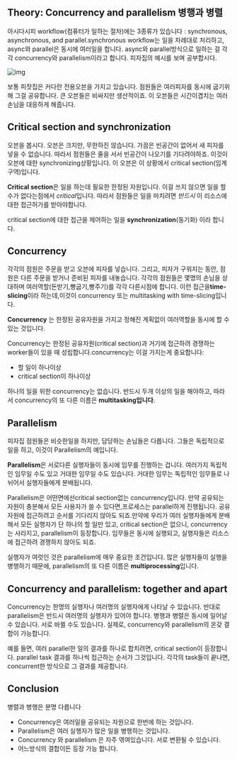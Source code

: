 ## Theory: Concurrency and parallelism         병행과 병렬

 아시다시피 workflow(컴퓨터가 일하는 절차)에는 3종류가 있습니다 : synchronous, asynchronous, and parallel.synchronous workflow는 일을 차례대로 처리하고, async와 parallel은 동시에 여러일을 합니다. async와 parallel방식으로 일하는 걸 각각 concurrency와 parallelism이라고 합니다. 피자집의 예시를 보며 공부합시다.

![img](https://ucarecdn.com/6e675251-e62e-4223-b467-f1fdbf07a640/)

보통 피잣집은 커다란 전용오븐을 가지고 있습니다. 점원들은 여러피자를 동시에 굽기위해 그걸 공유합니다. 큰 오븐들은 비싸지만 생산적이죠. 이 오븐들은 시간이겹치는 여러 손님을 대응하게 해줍니다.

## Critical section and synchronization

오븐을 봅시다. 오븐은 크지만, 무한하진 않습니다. 가끔은 빈공간이 없어서 새 피자를 넣을 수 없습니다. 따라서 점원들은 줄을 서서 빈공간이 나오기를 기다려야하죠. 이것이 오븐에 대한 synchronizing상황입니다. 이 오븐은  이 상황에서 critical section(임계구역)입니다.

**Critical section**은 일을 하는데 필요한 한정된 자원입니다. 이걸 쓰지 않으면 일을 할 수가 없다는점에서 *critical*입니다. 따라서 점원들은 일을 마치려면 *반드시*  이 리소스에 대한 접근허가를 받아야합니다.

critical section에 대한 접근을 제어하는 일을 **synchronization**(동기화) 이라 합니다. 

## Concurrency

각각의 점원은 주문을 받고 오븐에 피자를 넣습니다. 그리고, 피자가 구워지는 동안, 점원은 다른 주문을 받거나 준비된 피자를 내놓습니다. 각각의 점원들은 몇명의 손님을 상대하며 여러역할(돈받기,빵굽기,빵주기)를 각각 다른시점에 합니다. 이런 접근을**time-slicing**이라 하는데,이것이 concurrency 또는 multitasking with time-slicing입니다.

**Concurrency** 는 한정된 공유자원을 가지고 정해진 계획없이 여러역할을 동시에 할 수 있는 것입니다. 

Concurrency는 한정된 공유자원(critical section)과 거기에 접근하려 경쟁하는 worker들이 있을 때 성립합니다.concurrency는 이걸 가지는게 중요합니다:

- 할 일이 하나이상
- critical section이 하나이상

하나의 일을 위한 concurrency는 없습니다. 반드시 두개 이상의 일을 해야하고, 따라서 concurrency의 또 다른 이름은 **multitasking입니다**.

## Parallelism

피자집 점원들은 비슷한일을 하지만, 담당하는 손님들은 다릅니다. 그들은 독립적으로 일을 하고, 이것이 Parallelism의 예입니다.

**Parallelism**은 서로다른 실행자들이 동시에 임무를 진행하는 겁니다. 여러가지 독립적인 임무일 수도 있고 거대한 임무일 수도 있습니다. 거대한 임무는 독립적인 임무들로 나뉘어서 실행자들에게 분배됩니다.

Parallelism은 어떤면에선critical section없는 concurrency입니다. 만약 공유되는 자원이 충분해서 모든 사용자가 쓸 수 있다면,프로세스는 parallel하게 진행됩니다. 공유자원에 접근하려고 순서를 기다리지 않아도 되죠.만약에 우리가 여러 실행자들에게 분배해서 모든 실행자가 단 하나의 할 일만 있고, critical section은 없으니, concurrency는 사라지고, parallelism이 등장합니다. 임무들은 동시에 실행되고, 실행자들은 리소스에 접근하려 경쟁하지 않아도 되죠.

실행자가 여럿인 것은 parallelism에 매우 중요한 조건입니다. 많은 실행자들이 실행을 병행하기 때문에, parallelism의 또 다른 이름은 **multiprocessing**입니다.

## Concurrency and parallelism: together and apart

Concurrency는 한명의 실행자나 여러명의 실행자에게 나타날 수 있습니다. 반대로 parallelism은 반드시 여러명의 실행자가 있어야 합니다. 병행과 병렬은 동시에 일어날 수 있습니다. 서로 바뀔 수도 있습니다. 실제로, concurrency와 parallelism의 온갖 결합이 가능합니다.

예를 들면, 여러 parallel한 일의 결과를 하나로 합치려면, critical section이 등장합니다. parallel task 결과를 하나씩 접근하는 순서가 그것입니다. 각각의 task들이 끝나면, concurrent한 방식으로 그 결과를 제공합니다.

## Conclusion

병렬과 병행은 분명 다릅니다

- Concurrency은 여러일을 공유되는 자원으로 한번에 하는 것입니다.
- Parallelism은 여러 실행자가 많은 일을 병행하는 것입니다.
- Concurrency 와 parallelism 은 자주 엮여있습니다. 서로 변환될 수 있습니다.
- 어느방식의 결합이든 등장 가능 합니다.